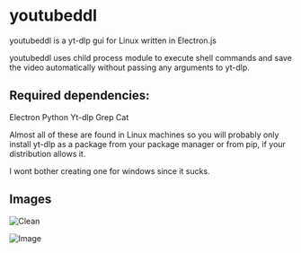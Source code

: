 ﻿# youtubeddl

youtubeddl is a yt-dlp gui for Linux written in Electron.js

youtubeddl uses child process module to execute shell commands and save the video automatically without passing any arguments to yt-dlp.


## Required dependencies:
Electron
Python 
Yt-dlp
Grep
Cat

Almost all of these are found in Linux machines so you will probably only install yt-dlp as a package from your package manager or from pip, if your distribution allows it.

I wont bother creating one for windows since it sucks.

## Images

![Clean](https://private-user-images.githubusercontent.com/37223772/309771853-535ef406-9468-4d94-ba44-74eb46334f4d.png)

![Image](https://private-user-images.githubusercontent.com/37223772/309773095-ef5fc2a5-45a0-497b-a53e-4e0ab9ca38b8.png)
